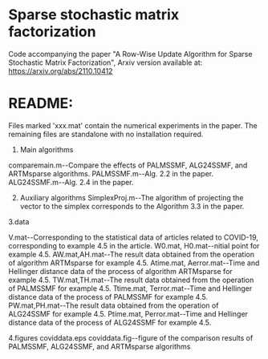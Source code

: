 # Sparse stochastic matrix factorization


Code accompanying the paper "A Row-Wise Update Algorithm for Sparse Stochastic Matrix Factorization", Arxiv version available at:
https://arxiv.org/abs/2110.10412

README:
======================
Files marked 'xxx.mat' contain the numerical experiments in the paper.
The remaining files are standalone with no installation required.

1. Main algorithms

comparemain.m--Compare the effects of PALMSSMF, ALG24SSMF, and ARTMsparse algorithms.
PALMSSMF.m--Alg. 2.2 in the paper.
ALG24SSMF.m--Alg. 2.4 in the paper.

2. Auxiliary algorithms
SimplexProj.m--The algorithm of projecting the vector to the simplex corresponds to the Algorithm 3.3 in the paper.

3.data

V.mat--Corresponding to the statistical data of articles related to COVID-19, corresponding to example 4.5 in the article.
W0.mat, H0.mat--nitial point for example 4.5.
AW.mat,AH.mat--The result data obtained from the operation of algorithm ARTMsparse for example 4.5.
Atime.mat, Aerror.mat--Time and Hellinger distance data of the process of algorithm ARTMsparse for example 4.5.
TW.mat,TH.mat--The result data obtained from the operation of PALMSSMF for example 4.5.
Ttime.mat, Terror.mat--Time and Hellinger distance data of the process of PALMSSMF for example 4.5.
PW.mat,PH.mat--The result data obtained from the operation of ALG24SSMF for example 4.5.
Ptime.mat, Perror.mat--Time and Hellinger distance data of the process of ALG24SSMF for example 4.5.

4.figures
coviddata.eps coviddata.fig--figure of the comparison results of PALMSSMF, ALG24SSMF, and ARTMsparse algorithms

